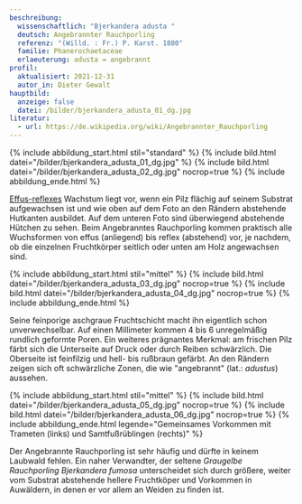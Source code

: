 ```yaml
---
beschreibung:
  wissenschaftlich: "Bjerkandera adusta "
  deutsch: Angebrannter Rauchporling
  referenz: "(Willd. : Fr.) P. Karst. 1880"
  familie: Phanerochaetaceae
  erlaeuterung: adusta = angebrannt
profil:
  aktualisiert: 2021-12-31
  autor_in: Dieter Gewalt
hauptbild:
  anzeige: false
  datei: /bilder/bjerkandera_adusta_01_dg.jpg
literatur:
  - url: https://de.wikipedia.org/wiki/Angebrannter_Rauchporling
---
```

{% include abbildung_start.html stil="standard" %}
{% include bild.html datei="/bilder/bjerkandera_adusta_01_dg.jpg" %}
{% include bild.html datei="/bilder/bjerkandera_adusta_02_dg.jpg" nocrop=true %}
{% include abbildung_ende.html %}

[Effus-reflexes](effus-reflex "Glossar") Wachstum liegt vor, wenn ein Pilz flächig auf seinem Substrat aufgewachsen ist und wie oben auf dem Foto an den Rändern abstehende Hutkanten ausbildet. Auf dem unteren Foto sind überwiegend abstehende Hütchen zu sehen. Beim Angebranntes Rauchporling kommen praktisch alle Wuchsformen von effus (anliegend) bis reflex (abstehend) vor, je nachdem, ob die einzelnen Fruchtkörper seitlich oder unten am Holz angewachsen sind.

{% include abbildung_start.html stil="mittel" %}
{% include bild.html datei="/bilder/bjerkandera_adusta_03_dg.jpg" nocrop=true %}
{% include bild.html datei="/bilder/bjerkandera_adusta_04_dg.jpg" nocrop=true %}
{% include abbildung_ende.html %}

Seine feinporige aschgraue Fruchtschicht macht ihn eigentlich schon unverwechselbar. Auf einen Millimeter kommen 4 bis 6 unregelmäßig rundlich geformte Poren. Ein weiteres prägnantes Merkmal: am frischen Pilz färbt sich die Unterseite auf Druck oder durch Reiben schwärzlich. Die Oberseite ist feinfilzig und hell- bis rußbraun gefärbt. An den Rändern zeigen sich oft schwärzliche Zonen, die wie "angebrannt" (lat.: *adustus*) aussehen.

{% include abbildung_start.html stil="mittel" %}
{% include bild.html datei="/bilder/bjerkandera_adusta_05_dg.jpg" nocrop=true %}
{% include bild.html datei="/bilder/bjerkandera_adusta_06_dg.jpg" nocrop=true %}
{% include abbildung_ende.html legende="Gemeinsames Vorkommen mit Trameten (links) und Samtfußrüblingen (rechts)" %}

Der Angebrannte Rauchporling ist sehr häufig und dürfte in keinem Laubwald fehlen. Ein naher Verwandter, der seltene *Graugelbe Rauchporling Bjerkandera fumosa* unterscheidet sich durch größere, weiter vom Substrat abstehende hellere Fruchtköper und Vorkommen in Auwäldern, in denen er vor allem an Weiden zu finden ist.